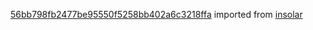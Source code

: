 [56bb798fb2477be95550f5258bb402a6c3218ffa](https://github.com/insolar/insolar/commit/56bb798fb2477be95550f5258bb402a6c3218ffa) imported from [insolar](https://github.com/insolar/insolar)
